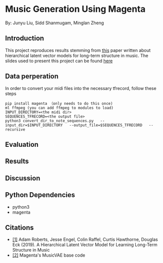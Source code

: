 # Music Generation Using Magenta
By: Junyu Liu, Sidd Shanmugam, Minglan Zheng

## Introduction
This project reproduces results stemming from [this](https://arxiv.org/pdf/1803.05428.pdf) paper written about hierarchical latent vector models for long-term structure in music. The slides used to present this project can be found [here](https://docs.google.com/presentation/d/1eq6TXIcUN9CCoQ9xSQ6d6CwnDIS0M2twH8SrhgaBlL8/edit?usp=sharing)

## Data perperation 
In order to convert your midi files into the necessary tfrecord, follow these steps

```
pip install magenta （only needs to do this once)
ml ffmpeg (you can add ffmpeg to modules to load)
INPUT_DIRECTORY=<the midi dir>
SEQUENCES_TFRECORD=<the output file>
python3 convert_dir_to_note_sequences.py   --input_dir=$INPUT_DIRECTORY   --output_file=$SEQUENCES_TFRECORD   --recursive
```

## Evaluation 


## Results


## Discussion




## Python Dependencies

- python3
- magenta


## Citations
- [[1]](https://arxiv.org/pdf/1803.05428.pdf) Adam Roberts, Jesse Engel, Colin Raffel, Curtis Hawthorne, Douglas Eck (2019). A Hierarchical Latent Vector Model for Learning Long-Term Structure in Music
- [[2]](https://github.com/magenta/magenta/tree/master/magenta/models/music_vae) Magenta's MusicVAE base code



